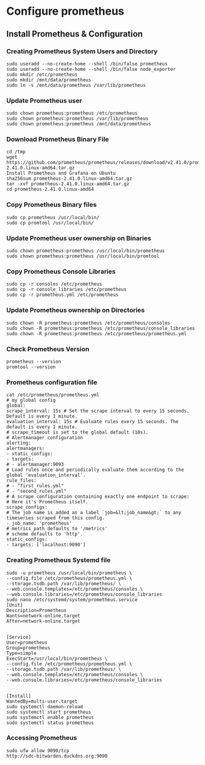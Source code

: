 # Configure prometheus

## Install Prometheus & Configuration
### Creating Prometheus System Users and Directory
~~~
sudo useradd --no-create-home --shell /bin/false prometheus
sudo useradd --no-create-home --shell /bin/false node_exporter
sudo mkdir /etc/prometheus
sudo mkdir /mnt/data/prometheus
sudo ln -s /mnt/data/prometheus /var/lib/prometheus
~~~
### Update Prometheus user
~~~
sudo chown prometheus:prometheus /etc/prometheus
sudo chown prometheus:prometheus /var/lib/prometheus
sudo chown prometheus:prometheus /mnt/data/prometheus
~~~
### Download Prometheus Binary File
~~~
cd /tmp
wget https://github.com/prometheus/prometheus/releases/download/v2.41.0/prometheus-2.41.0.linux-amd64.tar.gz
Install Prometheus and Grafana on Ubuntu
sha256sum prometheus-2.41.0.linux-amd64.tar.gz
tar -xvf prometheus-2.41.0.linux-amd64.tar.gz
cd prometheus-2.41.0.linux-amd64
~~~
### Copy Prometheus Binary files
~~~
sudo cp prometheus /usr/local/bin/
sudo cp promtool /usr/local/bin/
~~~
### Update Prometheus user ownership on Binaries
~~~
sudo chown prometheus:prometheus /usr/local/bin/prometheus
sudo chown prometheus:prometheus /usr/local/bin/promtool
~~~
### Copy Prometheus Console Libraries
~~~
sudo cp -r consoles /etc/prometheus
sudo cp -r console_libraries /etc/prometheus
sudo cp -r prometheus.yml /etc/prometheus
~~~
### Update Prometheus ownership on Directories
~~~
sudo chown -R prometheus:prometheus /etc/prometheus/consoles
sudo chown -R prometheus:prometheus /etc/prometheus/console_libraries
sudo chown -R prometheus:prometheus /etc/prometheus/prometheus.yml
~~~
### Check Prometheus Version
~~~
prometheus --version
promtool --version
~~~

### Prometheus configuration file
~~~
cat /etc/prometheus/prometheus.yml
# my global config
global:
scrape_interval: 15s # Set the scrape interval to every 15 seconds. Default is every 1 minute.
evaluation_interval: 15s # Evaluate rules every 15 seconds. The default is every 1 minute.
# scrape_timeout is set to the global default (10s).
# Alertmanager configuration
alerting:
alertmanagers:
- static_configs:
- targets:
# - alertmanager:9093
# Load rules once and periodically evaluate them according to the global 'evaluation_interval'.
rule_files:
# - "first_rules.yml"
# - "second_rules.yml"
# A scrape configuration containing exactly one endpoint to scrape:
# Here it's Prometheus itself.
scrape_configs:
# The job name is added as a label `job=&lt;job_name&gt;` to any timeseries scraped from this config.
- job_name: 'prometheus'
# metrics_path defaults to '/metrics'
# scheme defaults to 'http'.
static_configs:
- targets: ['localhost:9090']
~~~
### Creating Prometheus Systemd file
~~~
sudo -u prometheus /usr/local/bin/prometheus \
--config.file /etc/prometheus/prometheus.yml \
--storage.tsdb.path /var/lib/prometheus/ \
--web.console.templates=/etc/prometheus/consoles \
--web.console.libraries=/etc/prometheus/console_libraries
sudo nano /etc/systemd/system/prometheus.service
[Unit]
Description=Prometheus
Wants=network-online.target
After=network-online.target
 

[Service]
User=prometheus
Group=prometheus
Type=simple
ExecStart=/usr/local/bin/prometheus \
--config.file /etc/prometheus/prometheus.yml \
--storage.tsdb.path /var/lib/prometheus/ \
--web.console.templates=/etc/prometheus/consoles \
--web.console.libraries=/etc/prometheus/console_libraries
 

[Install]
WantedBy=multi-user.target
sudo systemctl daemon-reload
sudo systemctl start prometheus
sudo systemctl enable prometheus
sudo systemctl status prometheus
~~~
### Accessing Prometheus
~~~
sudo ufw allow 9090/tcp
http://sdc-bitwarden.duckdns.org:9090
~~~
